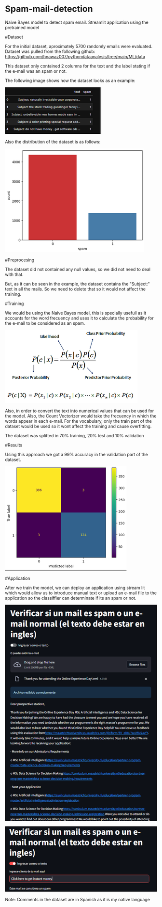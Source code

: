# Spam-mail-detection
Naive Bayes model to detect spam email. Streamlit application using the pretrained model

#Dataset

For the initial dataset, aproximately 5700 randomly emails were evaluated. Dataset was pulled from the following github: https://github.com/hnawaz007/pythondataanalysis/tree/main/ML/data

This dataset only contained 2 columns for the text and the label stating if the e-mail was an spam or not.

The following image shows how the dataset looks as an example:

![Spam Mail Detection](images/exampledataset.png)

Also the distribution of the dataset is as follows:

![Spam Mail Detection](images/distributiondataset.png)

#Preprocesing

The dataset did not contained any null values, so we did not need to deal with that. 

But, as it can be seen in the example, the dataset contains the "Subject:" text in all the mails. So we need to delete that so it would not affect the training. 


#Training

We would be using the Naive Bayes model, this is specially usefull as it accounts for the word frecuency and uses it to calculate the probability for the e-mail to be considered as an spam.

![Spam Mail Detection](images/naivebayes.png)

Also, in order to convert the text into numerical values that can be used for the model. Also, the Count Vectorizer would take the frecuency in which the words appear in each e-mail. 
For the vocabulary, only the train part of the dataset would be used so it wont affect the training and cause overfitting.

The dataset was splitted in 70% training, 20% test and 10% validation


#Results

Using this approach we got a 99% accuracy in the validation part of the dataset.

![Spam Mail Detection](images/confusionmatrix.png)

#Application

After we train the model, we can deploy an application using stream lit which would allow us to introduce manual text or upload an e-mail file to the application so the classiffier can determinate if its an spam or not.

![Spam Mail Detection](images/App1.png)

![Spam Mail Detection](images/App2.png)

Note: Comments in the dataset are in Spanish as it is my native language
